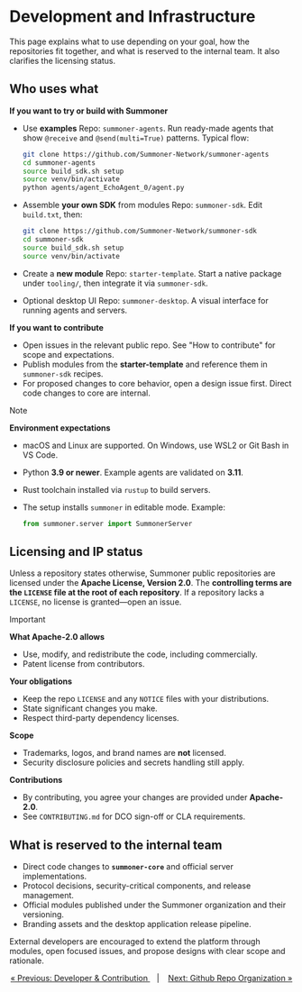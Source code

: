# Development and Infrastructure

This page explains what to use depending on your goal, how the repositories fit together, and what is reserved to the internal team. It also clarifies the licensing status.

## Who uses what

**If you want to try or build with Summoner**

* Use **examples**
  Repo: `summoner-agents`. Run ready-made agents that show `@receive` and `@send(multi=True)` patterns.
  Typical flow:

  ```bash
  git clone https://github.com/Summoner-Network/summoner-agents
  cd summoner-agents
  source build_sdk.sh setup
  source venv/bin/activate
  python agents/agent_EchoAgent_0/agent.py
  ```

* Assemble **your own SDK** from modules
  Repo: `summoner-sdk`. Edit `build.txt`, then:

  ```bash
  git clone https://github.com/Summoner-Network/summoner-sdk
  cd summoner-sdk
  source build_sdk.sh setup
  source venv/bin/activate
  ```

* Create a **new module**
  Repo: `starter-template`. Start a native package under `tooling/`, then integrate it via `summoner-sdk`.

* Optional desktop UI
  Repo: `summoner-desktop`. A visual interface for running agents and servers.

**If you want to contribute**

* Open issues in the relevant public repo. See "How to contribute" for scope and expectations.
* Publish modules from the **starter-template** and reference them in `summoner-sdk` recipes.
* For proposed changes to core behavior, open a design issue first. Direct code changes to core are internal.

> [!NOTE]
> **Environment expectations**
>
> * macOS and Linux are supported. On Windows, use WSL2 or Git Bash in VS Code.
> * Python **3.9 or newer**. Example agents are validated on **3.11**.
> * Rust toolchain installed via `rustup` to build servers.
> * The setup installs `summoner` in editable mode. Example:
>
>   ```python
>   from summoner.server import SummonerServer
>   ```

## Licensing and IP status

Unless a repository states otherwise, Summoner public repositories are licensed under the **Apache License, Version 2.0**.
The **controlling terms are the `LICENSE` file at the root of each repository**. If a repository lacks a `LICENSE`, no license is granted—open an issue.

> [!IMPORTANT]
> **What Apache-2.0 allows**
>
> * Use, modify, and redistribute the code, including commercially.
> * Patent license from contributors.
>
> **Your obligations**
>
> * Keep the repo `LICENSE` and any `NOTICE` files with your distributions.
> * State significant changes you make.
> * Respect third-party dependency licenses.
>
> **Scope**
>
> * Trademarks, logos, and brand names are **not** licensed.
> * Security disclosure policies and secrets handling still apply.
>
> **Contributions**
>
> * By contributing, you agree your changes are provided under **Apache-2.0**.
> * See `CONTRIBUTING.md` for DCO sign-off or CLA requirements.

## What is reserved to the internal team

* Direct code changes to **`summoner-core`** and official server implementations.
* Protocol decisions, security-critical components, and release management.
* Official modules published under the Summoner organization and their versioning.
* Branding assets and the desktop application release pipeline.

External developers are encouraged to extend the platform through modules, open focused issues, and propose designs with clear scope and rationale.

<p align="center">
  <a href="../index.md">&laquo; Previous: Developer & Contribution </a> &nbsp;&nbsp;&nbsp;|&nbsp;&nbsp;&nbsp; <a href="github_infra.md">Next: Github Repo Organization &raquo;</a>
</p>
